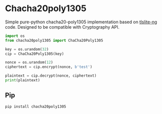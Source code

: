 # Chacha20poly1305

Simple pure-python chacha20-poly1305 implementation based on [tlslite-ng] code.
Designed to be compatible with Cryptography API.


```python
import os
from chacha20poly1305 import ChaCha20Poly1305

key = os.urandom(32)
cip = ChaCha20Poly1305(key)

nonce = os.urandom(12)
ciphertext = cip.encrypt(nonce, b'test')

plaintext = cip.decrypt(nonce, ciphertext)
print(plaintext)
```

## Pip

```bash
pip install chacha20poly1305
```


[tlslite-ng]: https://github.com/tomato42/tlslite-ng


